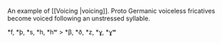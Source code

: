 An example of [[Voicing |voicing]].
Proto Germanic voiceless fricatives become voiced following an unstressed syllable.

 \*f, \*þ, \*s, \*h, \*hʷ  > \*β, \*ð, \*z, \*ɣ, \*ɣʷ
 
